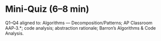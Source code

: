 # Mini-Quiz (6–8 min)

Q1–Q4 aligned to: Algorithms — Decomposition/Patterns; AP Classroom AAP‑3.*; code analysis; abstraction rationale; Barron’s Algorithms & Code Analysis.
